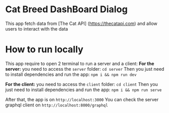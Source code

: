 # Cat Breed DashBoard Dialog

This app fetch data from [The Cat API] (https://thecatapi.com) and allow users to interact with the data

# How to run locally

This app require to open 2 terminal to run a server and a client:
**For the server:**
you need to access the `server` folder:
`cd server`
Then you just need to install dependencies and run the app:
`npm i && npm run dev`

**For the client:**
you need to access the `client` folder:
`cd client`
Then you just need to install dependencies and run the app:
`npm i && npm run serve`

After that, the app is on `http://localhost:3000`
You can check the server graphql client on `http://localhost:8000/graphql`
